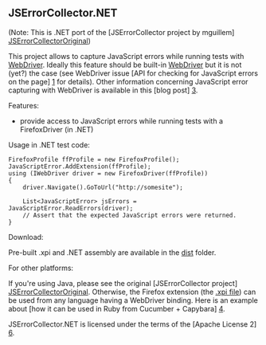 JSErrorCollector.NET
---------------

(Note: This is .NET port of the [JSErrorCollector project by mguillem] [JSErrorCollectorOriginal])

This project allows to capture JavaScript errors while running tests with [WebDriver].
Ideally this feature should be built-in [WebDriver] but it is not (yet?) the case (see WebDriver issue [API for checking for JavaScript errors on the page] [1] for details).
Other information concerning JavaScript error capturing with WebDriver is available in this [blog post] [3].


Features:

 - provide access to JavaScript errors while running tests with a FirefoxDriver (in .NET)

Usage in .NET test code:

	FirefoxProfile ffProfile = new FirefoxProfile();
	JavaScriptError.AddExtension(ffProfile);
	using (IWebDriver driver = new FirefoxDriver(ffProfile))
	{
		driver.Navigate().GoToUrl("http://somesite");

		List<JavaScriptError> jsErrors = JavaScriptError.ReadErrors(driver);
		// Assert that the expected JavaScript errors were returned.
	}

Download:

Pre-built .xpi and .NET assembly are available in the [dist](dist/) folder.

For other platforms:

If you're using Java, please see the original [JSErrorCollector project] [JSErrorCollectorOriginal].  Otherwise, 
the Firefox extension (the [.xpi file](dist/JSErrorCollector.xpi)) can be used from any language having a WebDriver binding.
Here is an example about [how it can be used in Ruby from Cucumber + Capybara] [4].

JSErrorCollector.NET is licensed under the terms of the [Apache License 2] [6].

  [JSErrorCollectorOriginal]: https://github.com/mguillem/JSErrorCollector
  [WebDriver]: http://code.google.com/p/webdriver
  [1]: http://code.google.com/p/selenium/issues/detail?id=148
  [3]: http://mguillem.wordpress.com/2011/10/11/webdriver-capture-js-errors-while-running-tests/
  [4]: https://gist.github.com/1371962
  [6]: http://www.apache.org/licenses/LICENSE-2.0.txt
